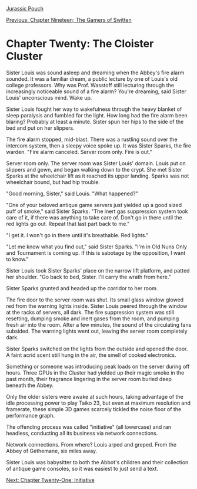 [Jurassic Pouch](README.md)

[Previous: Chapter Nineteen; The Gamers of Switten](ch19.md) 

# Chapter Twenty: The Cloister Cluster

Sister Louis was sound asleep and dreaming when the Abbey's fire alarm sounded. It was a familiar dream, a public lecture by one of Louis's old college professors. Why was Prof. Wasstoff still lecturing through the increasingly noticeable sound of a fire alarm? You're dreaming, said Sister Louis' unconscious mind. Wake up. 

Sister Louis fought her way to wakefulness through the heavy blanket of sleep paralysis and fumbled for the light. How long had the fire alarm been blaring? Probably at least a minute. Sister spun her hips to the side of the bed and put on her slippers.

The fire alarm stopped, mid-blast. There was a rustling sound over the intercom system, then a sleepy voice spoke up. It was Sister Sparks, the fire warden. "Fire alarm canceled. Server room only. Fire is out."

Server room only. The server room was Sister Louis' domain. Louis put on slippers and gown, and began walking down to the crypt. She met Sister Sparks at the wheelchair lift as it reached its upper landing. Sparks was not wheelchair bound, but had hip trouble. 

"Good morning, Sister," said Louis. "What happened?"

"One of your beloved antique game servers just yielded up a good sized puff of smoke," said Sister Sparks. "The inert gas suppression system took care of it, if there was anything to take care of. Don't go in there until the red lights go out. Repeat that last part back to me."

"I get it. I won't go in there until it's breathable. Red lights."

"Let me know what you find out," said Sister Sparks. "I'm in Old Nuns Only and Tournament is coming up. If this is sabotage by the opposition, I want to know."

Sister Louis took Sister Sparks' place on the narrow lift platform, and patted her shoulder. "Go back to bed, Sister. I'll carry the wrath from here."

Sister Sparks grunted and headed up the corridor to her room.

The fire door to the server room was shut. Its small glass window glowed red from the warning lights inside. Sister Louis peered through the window at the racks of servers, all dark. The fire suppression system was still resetting, dumping smoke and inert gases from the room, and pumping fresh air into the room. After a few minutes, the sound of the circulating fans subsided. The warning lights went out, leaving the server room completely dark.

Sister Sparks switched on the lights from the outside and opened the door. A faint acrid scent still hung in the air, the smell of cooked electronics. 


Something or someone was introducing peak loads on the server during off hours. Three GPUs in the Cluster had yielded up their magic smoke in the past month, their fragrance lingering in the server room buried deep beneath the Abbey.

Only the older sisters were awake at such hours, taking advantage of the idle processing power to play Taiko 23, but even at maximum resolution and framerate, these simple 3D games scarcely tickled the noise floor of the performance graph.

The offending process was called "initiative" (all lowercase) and ran headless, conducting all its business via network connections. 

Network connections. From where? Louis arped and greped. From the Abbey of Gethemane, six miles away.

Sister Louis was babysitter to both the Abbot's children and their collection of antique game consoles, so it was easiest to just send a text.

[Next: Chapter Twenty-One: Initiative](ch21.md)
